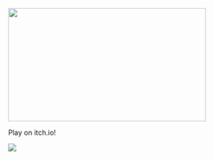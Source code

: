 <img src="https://github.com/user-attachments/assets/3791fca3-2af3-496c-80e8-7e61eafb488b"  width="400" height="230"/>

Play on itch.io! 

<a href="https://user257.itch.io/kimbap-tycoon"><img src="https://img.shields.io/badge/Itch.io-FA5C5C?style=for-the-badge&logo=itchdotio&logoColor=white"/></a>
